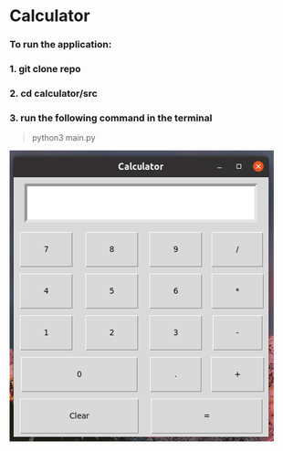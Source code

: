 # Calculator

### To run the application:

### 1. git clone repo

### 2. cd calculator/src

### 3. run the following command in the terminal

 > python3 main.py
 
 ![screenshot](https://github.com/jeromez0/Calculator/blob/main/public/AppScreenshot.png)
 
